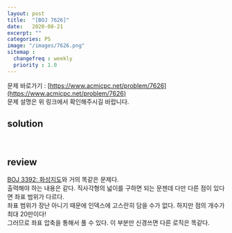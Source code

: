 ```yaml
---
layout: post
title:  "[BOJ 7626]"
date:   2020-08-21
excerpt: ""
categories: PS
image: "/images/7626.png"
sitemap :
  changefreq : weekly
  priority : 1.0
---
```


문제 바로가기 : [https://www.acmicpc.net/problem/7626](https://www.acmicpc.net/problem/7626)<br>
문제 설명은 위 링크에서 확인해주시길 바랍니다.
<br>
## solution
<script src="https://gist.github.com/yooniversal/4ae08562173db329ba9fb1905f746103.js"></script>
<br>

## review
[BOJ 3392: 화성지도](https://yooniversal.github.io/blog/post86/)와 거의 똑같은 문제다.<br>
출력해야 하는 내용은 같다. 직사각형의 넓이를 구하면 되는 문젠데 다만 다른 점이 있다면 좌표 범위가 다르다.<br>
좌표 범위가 장난 아니기 때문에 인덱스에 고스란히 담을 수가 없다. 하지만 점의 개수가 최대 20만이다!<br>
그러므로 좌표 압축을 통해서 풀 수 있다. 이 부분만 신경쓰면 다른 로직은 똑같다.

<script src="https://utteranc.es/client.js"
        repo="yooniversal/blog-comments"
        issue-term="pathname"
        theme="github-light"
        crossorigin="anonymous"
        async>
</script>
